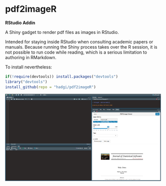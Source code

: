 # pdf2imageR

__RStudio Addin__

A Shiny gadget to render pdf files as images in RStudio.

Intended for staying inside RStudio when consulting academic papers or manuals. 
Because running the Shiny process takes over the R session, it is not possible to run code while reading, which is a serious limitation to authoring in RMarkdown.

To install nevertheless:  

``` r
if(!require(devtools)) install.packages("devtools")
library("devtools")
install_github(repo = "hadgi/pdf2imageR")
```

![alt text](https://github.com/hadgi/pdf2imageR/blob/master/img/pdf2imageR_printscreen.png "Example RStudio screen")

